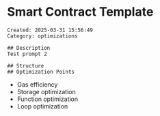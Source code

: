 # Smart Contract Template
    Created: 2025-03-31 15:56:49
    Category: optimizations

    ## Description
    Test prompt 2

    ## Structure
    ## Optimization Points
- Gas efficiency
- Storage optimization
- Function optimization
- Loop optimization
